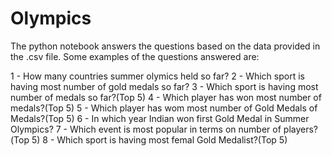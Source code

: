 # Olympics
The python notebook answers the questions based on the data provided in the .csv file.
Some examples of the questions answered are:

1 - How many countries summer olymics held so far? 
2 - Which sport is having most number of gold medals so far? 
3 - Which sport is having most number of medals so far?(Top 5) 
4 - Which player has won most number of medals?(Top 5) 
5 - Which player has wom most number of Gold Medals of Medals?(Top 5) 
6 - In which year Indian won first Gold Medal in Summer Olympics? 
7 - Which event is most popular in terms on number of players?(Top 5)
8 - Which sport is having most femal Gold Medalist?(Top 5)
